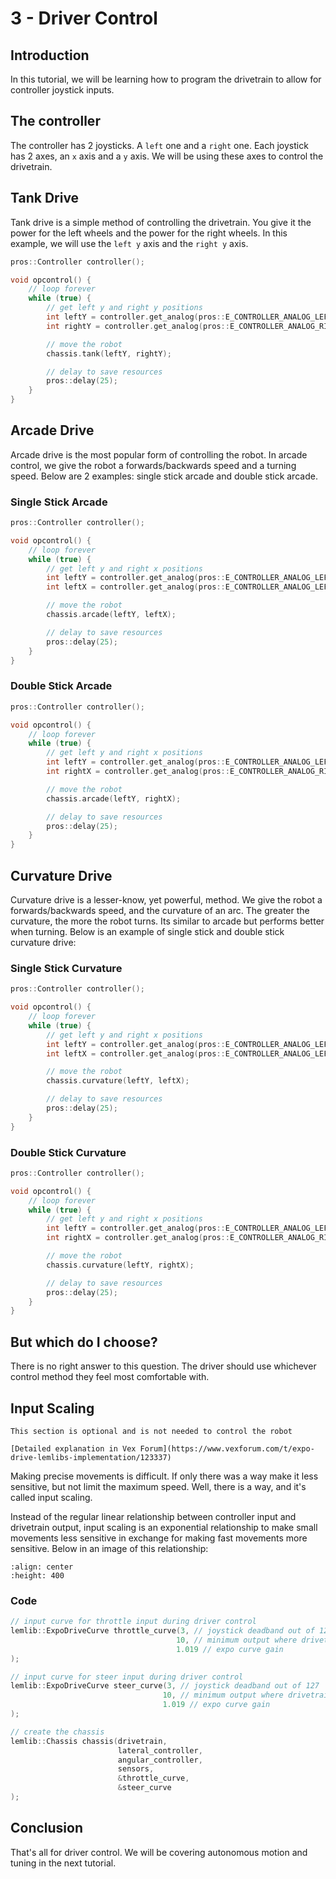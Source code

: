 # 3 - Driver Control

## Introduction
In this tutorial, we will be learning how to program the drivetrain to allow for controller joystick inputs.

## The controller
The controller has 2 joysticks. A `left` one and a `right` one. Each joystick has 2 axes, an `x` axis and a `y` axis. We will be using these axes to control the drivetrain.

## Tank Drive
Tank drive is a simple method of controlling the drivetrain. You give it the power for the left wheels and the power for the right wheels. In this example, we will use the `left y` axis and the `right y` axis.

```cpp
pros::Controller controller();

void opcontrol() {
    // loop forever
    while (true) {
        // get left y and right y positions
        int leftY = controller.get_analog(pros::E_CONTROLLER_ANALOG_LEFT_Y);
        int rightY = controller.get_analog(pros::E_CONTROLLER_ANALOG_RIGHT_Y);

        // move the robot
        chassis.tank(leftY, rightY);

        // delay to save resources
        pros::delay(25);
    }
}
```

## Arcade Drive
Arcade drive is the most popular form of controlling the robot. In arcade control, we give the robot a forwards/backwards speed and a turning speed. Below are 2 examples: single stick arcade and double stick arcade.

### Single Stick Arcade

```cpp
pros::Controller controller();

void opcontrol() {
    // loop forever
    while (true) {
        // get left y and right x positions
        int leftY = controller.get_analog(pros::E_CONTROLLER_ANALOG_LEFT_Y);
        int leftX = controller.get_analog(pros::E_CONTROLLER_ANALOG_LEFT_X);

        // move the robot
        chassis.arcade(leftY, leftX);

        // delay to save resources
        pros::delay(25);
    }
}
```

### Double Stick Arcade

```cpp
pros::Controller controller();

void opcontrol() {
    // loop forever
    while (true) {
        // get left y and right x positions
        int leftY = controller.get_analog(pros::E_CONTROLLER_ANALOG_LEFT_Y);
        int rightX = controller.get_analog(pros::E_CONTROLLER_ANALOG_RIGHT_X);

        // move the robot
        chassis.arcade(leftY, rightX);

        // delay to save resources
        pros::delay(25);
    }
}
```

## Curvature Drive
Curvature drive is a lesser-know, yet powerful, method. We give the robot a forwards/backwards speed, and the curvature of an arc. The greater the curvature, the more the robot turns. Its similar to arcade but performs better when turning. Below is an example of single stick and double stick curvature drive:

### Single Stick Curvature

```cpp
pros::Controller controller();

void opcontrol() {
    // loop forever
    while (true) {
        // get left y and right x positions
        int leftY = controller.get_analog(pros::E_CONTROLLER_ANALOG_LEFT_Y);
        int leftX = controller.get_analog(pros::E_CONTROLLER_ANALOG_LEFT_X);

        // move the robot
        chassis.curvature(leftY, leftX);

        // delay to save resources
        pros::delay(25);
    }
}
```

### Double Stick Curvature

```cpp
pros::Controller controller();

void opcontrol() {
    // loop forever
    while (true) {
        // get left y and right x positions
        int leftY = controller.get_analog(pros::E_CONTROLLER_ANALOG_LEFT_Y);
        int rightX = controller.get_analog(pros::E_CONTROLLER_ANALOG_RIGHT_X);

        // move the robot
        chassis.curvature(leftY, rightX);

        // delay to save resources
        pros::delay(25);
    }
}
```

## But which do I choose?
There is no right answer to this question. The driver should use whichever control method they feel most comfortable with.

## Input Scaling

```{info}
This section is optional and is not needed to control the robot
```

```{seealso}
[Detailed explanation in Vex Forum](https://www.vexforum.com/t/expo-drive-lemlibs-implementation/123337)
```

Making precise movements is difficult. If only there was a way make it less sensitive, but not limit the maximum speed. Well, there is a way, and it's called input scaling.

Instead of the regular linear relationship between controller input and drivetrain output, input scaling is an exponential relationship to make small movements less sensitive in exchange for making fast movements more sensitive. Below in an image of this relationship:

```{image} ../assets/3_driver_control/curve.jpeg
:align: center
:height: 400
```

### Code

```cpp
// input curve for throttle input during driver control
lemlib::ExpoDriveCurve throttle_curve(3, // joystick deadband out of 127
                                     10, // minimum output where drivetrain will move out of 127
                                     1.019 // expo curve gain
);

// input curve for steer input during driver control
lemlib::ExpoDriveCurve steer_curve(3, // joystick deadband out of 127
                                  10, // minimum output where drivetrain will move out of 127
                                  1.019 // expo curve gain
);

// create the chassis
lemlib::Chassis chassis(drivetrain,
                        lateral_controller,
                        angular_controller,
                        sensors,
                        &throttle_curve, 
                        &steer_curve
);
```


## Conclusion
That's all for driver control. We will be covering autonomous motion and tuning in the next tutorial.
